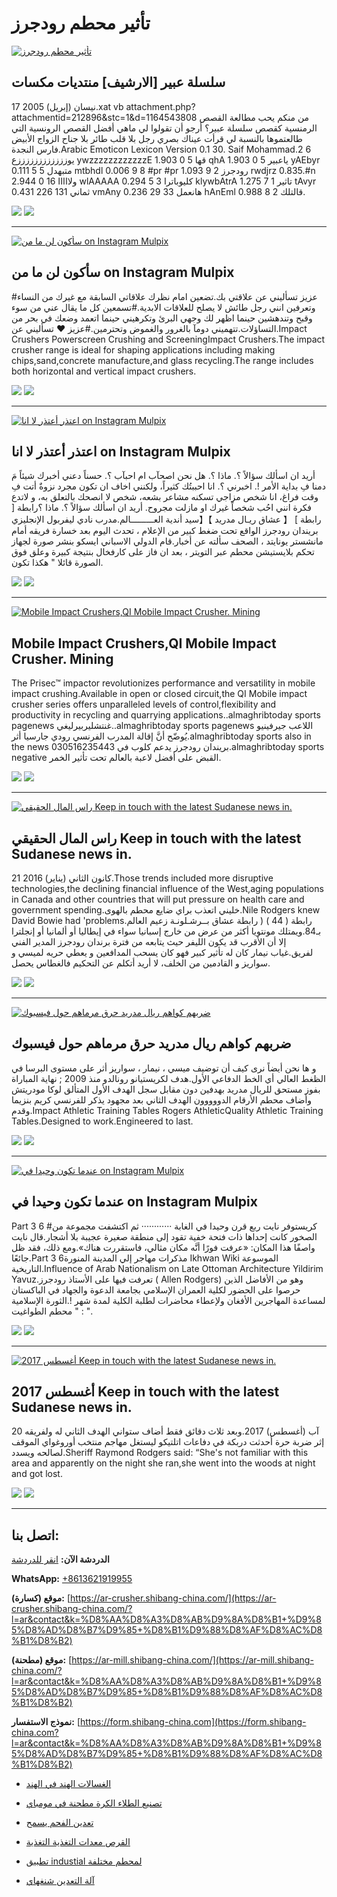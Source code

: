 # تأثير محطم رودجرز

<a href="https://swt.shibang-china.com/?l=ar&img&k=%D8%AA%D8%A3%D8%AB%D9%8A%D8%B1+%D9%85%D8%AD%D8%B7%D9%85+%D8%B1%D9%88%D8%AF%D8%AC%D8%B1%D8%B2" target="_blank">![تأثير محطم رودجرز](http://static.shibang-china.com/all-800x300/1330.jpg)</a>

## سلسلة عبير [الارشيف] منتديات مكسات
17 نيسان (إبريل) 2005.xat vb attachment.php?attachmentid=212896&amp;stc=1&amp;d=1164543808 من منكم يحب مطالعة القصص الرمنسية كقصص سلسلة عبير؟ أرجو أن تقولوا لي ماهي أفضل القصص الرونسية التي طالعتموها بالنسبة لي قرأت عيناك بصري رجل بلا قلب طائر بلا جناح الزواج الأبيض فارس النجدة.Arabic Emoticon Lexicon Version 0.1 30. Saif Mohammad.2 6 يوززززززززززززع ywzzzzzzzzzzzzE 1.903 0 5 قها qhA 1.903 0 5 ياعبير yAEbyr 0.111 5 5 متبهدل mtbhdl 0.006 9 8 #pr #pr 1.093 9 2 رودجرز rwdjrz 0.835.#n 2.944 0 16 ولااااا wlAAAAA 0.294 5 3 كليوباترا klywbAtrA 1.275 7 1 تاثير tAvyr 0.431 226 131 ثماني vmAny 0.236 29 33 هانعمل hAnEml 0.988 8 2 قالتلك.


<a href="https://whatsapp.shibangsoft.com/WhatsApp.php" target="_blank" title="WhatsApp">![](http://static.shibang-china.com/icon/whatsapp.png)</a> <a href="https://swt.shibang-china.com/?l=ar&icon&k=%D8%AA%D8%A3%D8%AB%D9%8A%D8%B1+%D9%85%D8%AD%D8%B7%D9%85+%D8%B1%D9%88%D8%AF%D8%AC%D8%B1%D8%B2" target="_blank">![](http://static.shibang-china.com/icon/chat-ar.png)</a>

---

<a href="https://swt.shibang-china.com/?l=ar&img&k=%D8%AA%D8%A3%D8%AB%D9%8A%D8%B1+%D9%85%D8%AD%D8%B7%D9%85+%D8%B1%D9%88%D8%AF%D8%AC%D8%B1%D8%B2" target="_blank">![سأكون لن ما من on Instagram Mulpix](http://static.shibang-china.com/all-800x300/1055.jpg)</a>

## سأكون لن ما من on Instagram Mulpix
#عزيز تسأليني عن علاقتي بك.تضعين امام نظرك علاقاتي السابقة مع غيرك من النساء وتعرفين انني رجل طائش لا يصلح للعلاقات الابدية.#تسمعين كل ما يقال عني من سوء وقبح وتندهشين حينما اظهر لك وجهي البرئ وتكرهيني حينما اتعمد وضعك في بحر من التساؤلات.تتهميني دومآ بالغرور والغموض وتحترمين.#عزيز ❤ تسأليني عن.Impact Crushers Powerscreen Crushing and ScreeningImpact Crushers.The impact crusher range is ideal for shaping applications including making chips,sand,concrete manufacture,and glass recycling.The range includes both horizontal and vertical impact crushers.


<a href="https://whatsapp.shibangsoft.com/WhatsApp.php" target="_blank" title="WhatsApp">![](http://static.shibang-china.com/icon/whatsapp.png)</a> <a href="https://swt.shibang-china.com/?l=ar&icon&k=%D8%AA%D8%A3%D8%AB%D9%8A%D8%B1+%D9%85%D8%AD%D8%B7%D9%85+%D8%B1%D9%88%D8%AF%D8%AC%D8%B1%D8%B2" target="_blank">![](http://static.shibang-china.com/icon/chat-ar.png)</a>

---

<a href="https://swt.shibang-china.com/?l=ar&img&k=%D8%AA%D8%A3%D8%AB%D9%8A%D8%B1+%D9%85%D8%AD%D8%B7%D9%85+%D8%B1%D9%88%D8%AF%D8%AC%D8%B1%D8%B2" target="_blank">![اعتذر أعتذر لا انا on Instagram Mulpix](http://static.shibang-china.com/all-800x300/544.jpg)</a>

## اعتذر أعتذر لا انا on Instagram Mulpix
أريد ان اسألك سؤالاً ؟. ماذا ؟. هل نحن اصحآب ام احبآب ؟. حسناً دعني أخبرك شيئاً مَ دمنا فِ بداية الأمر !. اخبرني ؟. انا احببتُك كثيراً، ولكنني اخاف ان تكون مجرد نزوةٌ أتت فِ وقت فراغ، انا شخص مزاجي تسكنه مشاعر بشعه، شخص لا انصحك بالتعلق به، و لاتدع فكرة انني احُب شخصاً غيرك او مازلت مجروح. أريد ان اسألك سؤالاً ؟. ماذا ؟رابطة [ رابطة ] 【 عشاق ريـال مدريد 】【سيد أندية العـــــــــالم.مدرب نادي ليفربول الإنجليزي بريندان رودجرز الواقع تحت ضغط كبير من الإعلام ، تحدث اليوم بعد خسارة فريقه أمام مانشستر يونايتد ، الصحف سألته عن أخبار.قام الدولي الاسباني ايسكو بنشر صورة لجهاز تحكم بلايستيشن محطم عبر التويتر ، بعد ان فاز على كارفخال بنتيجة كبيرة وعلق فوق الصورة قائلا &quot; هكذا تكون.


<a href="https://whatsapp.shibangsoft.com/WhatsApp.php" target="_blank" title="WhatsApp">![](http://static.shibang-china.com/icon/whatsapp.png)</a> <a href="https://swt.shibang-china.com/?l=ar&icon&k=%D8%AA%D8%A3%D8%AB%D9%8A%D8%B1+%D9%85%D8%AD%D8%B7%D9%85+%D8%B1%D9%88%D8%AF%D8%AC%D8%B1%D8%B2" target="_blank">![](http://static.shibang-china.com/icon/chat-ar.png)</a>

---

<a href="https://swt.shibang-china.com/?l=ar&img&k=%D8%AA%D8%A3%D8%AB%D9%8A%D8%B1+%D9%85%D8%AD%D8%B7%D9%85+%D8%B1%D9%88%D8%AF%D8%AC%D8%B1%D8%B2" target="_blank">![Mobile Impact Crushers,QI Mobile Impact Crusher. Mining](http://static.shibang-china.com/all-800x300/38.jpg)</a>

## Mobile Impact Crushers,QI Mobile Impact Crusher. Mining
The Prisec™ impactor revolutionizes performance and versatility in mobile impact crushing.Available in open or closed circuit,the QI Mobile impact crusher series offers unparalleled levels of control,flexibility and productivity in recycling and quarrying applications..almaghribtoday sports pagenews غنتشليربيرليغي..almaghribtoday sports pagenews اللاعب جيرفينيو يُوضّح أنَّ إقالة المدرب الفرنسي رودي جارسيا أثر.almaghribtoday sports also in the news 030516235443 بريندان رودجرز يدعم كلوب في.almaghribtoday sports negative القبض على أفضل لاعبة بالعالم تحت تأثير الخمر.


<a href="https://whatsapp.shibangsoft.com/WhatsApp.php" target="_blank" title="WhatsApp">![](http://static.shibang-china.com/icon/whatsapp.png)</a> <a href="https://swt.shibang-china.com/?l=ar&icon&k=%D8%AA%D8%A3%D8%AB%D9%8A%D8%B1+%D9%85%D8%AD%D8%B7%D9%85+%D8%B1%D9%88%D8%AF%D8%AC%D8%B1%D8%B2" target="_blank">![](http://static.shibang-china.com/icon/chat-ar.png)</a>

---

<a href="https://swt.shibang-china.com/?l=ar&img&k=%D8%AA%D8%A3%D8%AB%D9%8A%D8%B1+%D9%85%D8%AD%D8%B7%D9%85+%D8%B1%D9%88%D8%AF%D8%AC%D8%B1%D8%B2" target="_blank">![راس المال الحقيقي Keep in touch with the latest Sudanese news in.](http://static.shibang-china.com/all-800x300/443.jpg)</a>

## راس المال الحقيقي Keep in touch with the latest Sudanese news in.
21 كانون الثاني (يناير) 2016.Those trends included more disruptive technologies,the declining financial influence of the West,aging populations in Canada and other countries that will put pressure on health care and government spending.خليني اتعذب براي ضايع محطم بالهوى.Nile Rodgers knew David Bowie had &#39;problems.رابطة ( 44 ) ( رابطة عشاق بــرشـلونـة زعيم العالم بـ84.ويمتلك مونتويا أكثر من عرض من خارج إسبانيا سواء في إيطاليا أو ألمانيا أو إنجلترا إلا أن الأقرب قد يكون الليفر حيث يتابعه من فترة برندان رودجرز المدير الفني لفريق.غياب نيمار كان له تأثير كبير فهو كان يسحب المدافعين و يعطي حريه لميسي و سواريز و القادمين من الخلف، لا أريد أتكلم عن التحكيم فالغطاس يحصل.


<a href="https://whatsapp.shibangsoft.com/WhatsApp.php" target="_blank" title="WhatsApp">![](http://static.shibang-china.com/icon/whatsapp.png)</a> <a href="https://swt.shibang-china.com/?l=ar&icon&k=%D8%AA%D8%A3%D8%AB%D9%8A%D8%B1+%D9%85%D8%AD%D8%B7%D9%85+%D8%B1%D9%88%D8%AF%D8%AC%D8%B1%D8%B2" target="_blank">![](http://static.shibang-china.com/icon/chat-ar.png)</a>

---

<a href="https://swt.shibang-china.com/?l=ar&img&k=%D8%AA%D8%A3%D8%AB%D9%8A%D8%B1+%D9%85%D8%AD%D8%B7%D9%85+%D8%B1%D9%88%D8%AF%D8%AC%D8%B1%D8%B2" target="_blank">![ضربهم كواهم ريال مدريد حرق مرماهم حول فيسبوك](http://static.shibang-china.com/all-800x300/1034.jpg)</a>

## ضربهم كواهم ريال مدريد حرق مرماهم حول فيسبوك
و ها نحن أيضاً نرى كيف أن توضيف ميسي ، نيمار ، سواريز أثر على مستوى البرسا في الظغط العالي أي الخط الدفاعي الأول.هدف لكريستيانو رونالدو منذ 2009 ; نهاية المباراة بفوز مستحق للريال مدريد بهدفين دون مقابل سجل الهدف الأول المتألق لوكا مودريتش وأضاف محطم الأرقام الدووووون الهدف الثاني بعد مجهود يذكر للفرنسي كريم بنزيما وقدم.Impact Athletic Training Tables Rogers AthleticQuality Athletic Training Tables.Designed to work.Engineered to last.


<a href="https://whatsapp.shibangsoft.com/WhatsApp.php" target="_blank" title="WhatsApp">![](http://static.shibang-china.com/icon/whatsapp.png)</a> <a href="https://swt.shibang-china.com/?l=ar&icon&k=%D8%AA%D8%A3%D8%AB%D9%8A%D8%B1+%D9%85%D8%AD%D8%B7%D9%85+%D8%B1%D9%88%D8%AF%D8%AC%D8%B1%D8%B2" target="_blank">![](http://static.shibang-china.com/icon/chat-ar.png)</a>

---

<a href="https://swt.shibang-china.com/?l=ar&img&k=%D8%AA%D8%A3%D8%AB%D9%8A%D8%B1+%D9%85%D8%AD%D8%B7%D9%85+%D8%B1%D9%88%D8%AF%D8%AC%D8%B1%D8%B2" target="_blank">![عندما تكون وحيدا في on Instagram Mulpix](http://static.shibang-china.com/all-800x300/451.jpg)</a>

## عندما تكون وحيدا في on Instagram Mulpix
Part 3 6 #كريستوفر نايت ربع قرن وحيدا في الغابة ············ ثم اكتشفت مجموعة من الصخور كانت إحداها ذات فتحة خفية تقود إلى منطقة صغيرة عجيبة بلا أشجار.قال نايت واصفًا هذا المكان: «عرفت فورًا أنَّه مكان مثالي، فاستقررت هناك».ومع ذلك، فقد ظل جائعًا.Part 3 6مذكرات مهاجر إلي المدينة المنورة Ikhwan Wiki الموسوعة التاريخية.Influence of Arab Nationalism on Late Ottoman Architecture Yildirim Yavuz.تعرفت فيها على الأستاذ رودجرز ( Allen Rodgers) وهو من الأفاضل الذين حرصوا على الحضور لكلية العمران الإسلامي بجامعة الدعوة والجهاد في الباكستان لمساعدة المهاجرين الأفغان ولإعطاء محاضرات لطلبة الكلية لمدة شهر !.الثورة الإسلامية : &quot; محطم الطواغيت &quot;.


<a href="https://whatsapp.shibangsoft.com/WhatsApp.php" target="_blank" title="WhatsApp">![](http://static.shibang-china.com/icon/whatsapp.png)</a> <a href="https://swt.shibang-china.com/?l=ar&icon&k=%D8%AA%D8%A3%D8%AB%D9%8A%D8%B1+%D9%85%D8%AD%D8%B7%D9%85+%D8%B1%D9%88%D8%AF%D8%AC%D8%B1%D8%B2" target="_blank">![](http://static.shibang-china.com/icon/chat-ar.png)</a>

---

<a href="https://swt.shibang-china.com/?l=ar&img&k=%D8%AA%D8%A3%D8%AB%D9%8A%D8%B1+%D9%85%D8%AD%D8%B7%D9%85+%D8%B1%D9%88%D8%AF%D8%AC%D8%B1%D8%B2" target="_blank">![أغسطس 2017 Keep in touch with the latest Sudanese news in.](http://static.shibang-china.com/all-800x300/728.jpg)</a>

## أغسطس 2017 Keep in touch with the latest Sudanese news in.
20 آب (أغسطس) 2017.وبعد ثلاث دقائق فقط أضاف ستواني الهدف الثاني له ولفريقه إثر ضربة حرة أحدثت دربكة في دفاعات اتلتيكو ليستغل مهاجم منتخب أوروغواي الموقف لصالحه ويسدد.Sheriff Raymond Rodgers said: “She&#39;s not familiar with this area and apparently on the night she ran,she went into the woods at night and got lost.

<a href="https://whatsapp.shibangsoft.com/WhatsApp.php" target="_blank" title="WhatsApp">![](http://static.shibang-china.com/icon/whatsapp.png)</a> <a href="https://swt.shibang-china.com/?l=ar&icon&k=%D8%AA%D8%A3%D8%AB%D9%8A%D8%B1+%D9%85%D8%AD%D8%B7%D9%85+%D8%B1%D9%88%D8%AF%D8%AC%D8%B1%D8%B2" target="_blank">![](http://static.shibang-china.com/icon/chat-ar.png)</a>

---
## اتصل بنا:

**الدردشة الآن:** [انقر للدردشة](https://swt.shibang-china.com?l=ar&contact&k=%D8%AA%D8%A3%D8%AB%D9%8A%D8%B1+%D9%85%D8%AD%D8%B7%D9%85+%D8%B1%D9%88%D8%AF%D8%AC%D8%B1%D8%B2)

**WhatsApp:**  [+8613621919955](https://whatsapp.shibangsoft.com/WhatsApp.php)

**موقع (كسارة):** [https://ar-crusher.shibang-china.com/](https://ar-crusher.shibang-china.com/?l=ar&contact&k=%D8%AA%D8%A3%D8%AB%D9%8A%D8%B1+%D9%85%D8%AD%D8%B7%D9%85+%D8%B1%D9%88%D8%AF%D8%AC%D8%B1%D8%B2)

**موقع (مطحنة):** [https://ar-mill.shibang-china.com/](https://ar-mill.shibang-china.com/?l=ar&contact&k=%D8%AA%D8%A3%D8%AB%D9%8A%D8%B1+%D9%85%D8%AD%D8%B7%D9%85+%D8%B1%D9%88%D8%AF%D8%AC%D8%B1%D8%B2)

**نموذج الاستفسار:** [https://form.shibang-china.com](https://form.shibang-china.com?l=ar&contact&k=%D8%AA%D8%A3%D8%AB%D9%8A%D8%B1+%D9%85%D8%AD%D8%B7%D9%85+%D8%B1%D9%88%D8%AF%D8%AC%D8%B1%D8%B2)

* [الغسالات الهند في الهند](../29/%D8%A7%D9%84%D8%BA%D8%B3%D8%A7%D9%84%D8%A7%D8%AA%20%D8%A7%D9%84%D9%87%D9%86%D8%AF%20%D9%81%D9%8A%20%D8%A7%D9%84%D9%87%D9%86%D8%AF.md)

* [تصنيع الطلاء الكرة مطحنة في مومباي](../27/%D8%AA%D8%B5%D9%86%D9%8A%D8%B9%20%D8%A7%D9%84%D8%B7%D9%84%D8%A7%D8%A1%20%D8%A7%D9%84%D9%83%D8%B1%D8%A9%20%D9%85%D8%B7%D8%AD%D9%86%D8%A9%20%D9%81%D9%8A%20%D9%85%D9%88%D9%85%D8%A8%D8%A7%D9%8A.md)

* [تعدين الفحم يسمح](../29/%D8%AA%D8%B9%D8%AF%D9%8A%D9%86%20%D8%A7%D9%84%D9%81%D8%AD%D9%85%20%D9%8A%D8%B3%D9%85%D8%AD.md)

* [القرص معدات التغذية التغذية](../30/%D8%A7%D9%84%D9%82%D8%B1%D8%B5%20%D9%85%D8%B9%D8%AF%D8%A7%D8%AA%20%D8%A7%D9%84%D8%AA%D8%BA%D8%B0%D9%8A%D8%A9%20%D8%A7%D9%84%D8%AA%D8%BA%D8%B0%D9%8A%D8%A9.md)

* [تطبيق industial لمحطم مختلفة](../29/%D8%AA%D8%B7%D8%A8%D9%8A%D9%82%20industial%20%D9%84%D9%85%D8%AD%D8%B7%D9%85%20%D9%85%D8%AE%D8%AA%D9%84%D9%81%D8%A9.md)

* [آلة التعدين شنغهاي](../26/%D8%A2%D9%84%D8%A9%20%D8%A7%D9%84%D8%AA%D8%B9%D8%AF%D9%8A%D9%86%20%D8%B4%D9%86%D8%BA%D9%87%D8%A7%D9%8A.md)